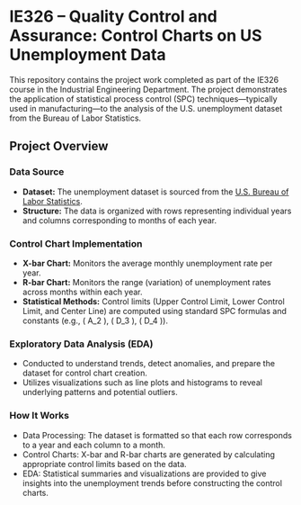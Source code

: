 # IE326 – Quality Control and Assurance: Control Charts on US Unemployment Data

This repository contains the project work completed as part of the IE326 course in the Industrial Engineering Department. The project demonstrates the application of statistical process control (SPC) techniques—typically used in manufacturing—to the analysis of the U.S. unemployment dataset from the Bureau of Labor Statistics.

## Project Overview

### Data Source
- **Dataset:** The unemployment dataset is sourced from the [U.S. Bureau of Labor Statistics](https://www.bls.gov/).
- **Structure:** The data is organized with rows representing individual years and columns corresponding to months of each year.

### Control Chart Implementation
- **X-bar Chart:** Monitors the average monthly unemployment rate per year.
- **R-bar Chart:** Monitors the range (variation) of unemployment rates across months within each year.
- **Statistical Methods:** Control limits (Upper Control Limit, Lower Control Limit, and Center Line) are computed using standard SPC formulas and constants (e.g., \( A_2 \), \( D_3 \), \( D_4 \)).

### Exploratory Data Analysis (EDA)
- Conducted to understand trends, detect anomalies, and prepare the dataset for control chart creation.
- Utilizes visualizations such as line plots and histograms to reveal underlying patterns and potential outliers.

### How It Works
- Data Processing: The dataset is formatted so that each row corresponds to a year and each column to a month.
- Control Charts: X-bar and R-bar charts are generated by calculating appropriate control limits based on the data.
- EDA: Statistical summaries and visualizations are provided to give insights into the unemployment trends before constructing the control charts.
